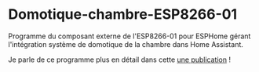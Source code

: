 # Domotique-chambre-ESP8266-01

Programme du composant externe de l'ESP8266-01 pour ESPHome gérant l'intégration système de domotique de la chambre dans Home Assistant.

Je parle de ce programme plus en détail dans cette [une publication](https://louis.leculier.com/publications/projets/domotique-de-la-chambre/larduino-mega-coeur-du-systeme/) !
